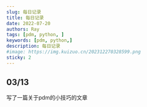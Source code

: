```yaml
---
slug: 每日记录
title: 每日记录
date: 2022-07-20
authors: Ray
tags: [pdm, python, ]
keywords: [pdm, python,]
description: 每日记录
#image: https://img.kuizuo.cn/202312270328599.png
sticky: 2
---
```


## 03/13

写了一篇关于pdm的小技巧的文章

<!-- truncate -->
